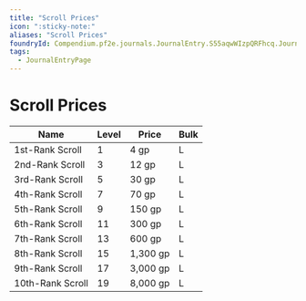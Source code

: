 ```yaml
---
title: "Scroll Prices"
icon: ":sticky-note:"
aliases: "Scroll Prices"
foundryId: Compendium.pf2e.journals.JournalEntry.S55aqwWIzpQRFhcq.JournalEntryPage.l0rlB52Pzy6Vt1Ic
tags:
  - JournalEntryPage
---
```


# Scroll Prices
  

| **Name** | **Level** | **Price** | **Bulk** |
| --- | --- | --- | --- |
| 1st-Rank Scroll | 1 | 4 gp | L |
| 2nd-Rank Scroll | 3 | 12 gp | L |
| 3rd-Rank Scroll | 5 | 30 gp | L |
| 4th-Rank Scroll | 7 | 70 gp | L |
| 5th-Rank Scroll | 9 | 150 gp | L |
| 6th-Rank Scroll | 11 | 300 gp | L |
| 7th-Rank Scroll | 13 | 600 gp | L |
| 8th-Rank Scroll | 15 | 1,300 gp | L |
| 9th-Rank Scroll | 17 | 3,000 gp | L |
| 10th-Rank Scroll | 19 | 8,000 gp | L |